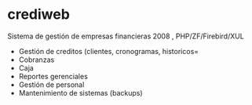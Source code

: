 # crediweb
Sistema de gestión de empresas financieras 2008 , PHP/ZF/Firebird/XUL

- Gestión de creditos (clientes, cronogramas, historicos=
- Cobranzas
- Caja
- Reportes gerenciales 
- Gestión de personal
- Mantenimiento de sistemas (backups)
